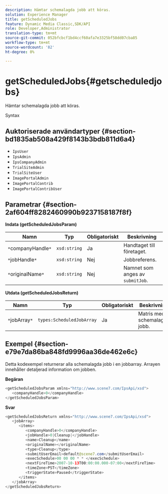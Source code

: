 ```yaml
---
description: Hämtar schemalagda jobb att köras.
solution: Experience Manager
title: getScheduledJobs
feature: Dynamic Media Classic,SDK/API
role: Developer,Administrator
translation-type: tm+mt
source-git-commit: 052bfcbcf1bd4ccf60afa7e3325bf58dd07cba85
workflow-type: tm+mt
source-wordcount: '82'
ht-degree: 0%

---
```



# getScheduledJobs{#getscheduledjobs}

Hämtar schemalagda jobb att köras.

Syntax

## Auktoriserade användartyper {#section-bd1835ab508a429f8143b3bdb811d6a4}

* `IpsUser`
* `IpsAdmin`
* `IpsCompanyAdmin`
* `TrialSiteAdmin`
* `TrialSiteUser`
* `ImagePortalAdmin`
* `ImagePortalContrib`
* `ImagePortalContribUser`

## Parametrar {#section-2af604ff8282460990b9237158187f8f}

**Indata (getScheduledJobsParam)**

| Namn | Typ | Obligatoriskt | Beskrivning |
|---|---|---|---|
| `*`companyHandle`*` | `xsd:string` | Ja | Handtaget till företaget. |
| `*`jobHandle`*` | `xsd:string` | Nej | Jobbreferens. |
| `*`originalName`*` | `xsd:string` | Nej | Namnet som anges av `submitJob`. |

**Utdata (getScheduledJobsReturn)**

| Namn | Typ | Obligatoriskt | Beskrivning |
|---|---|---|---|
| `*`jobArray`*` | `types:ScheduledJobArray` | Ja | Matris med schemalagda jobb. |

## Exempel {#section-e79e7da86ba848fd9996aa36de462e6c}

Detta kodexempel returnerar alla schemalagda jobb i en jobbarray. Arrayen innehåller detaljerad information om jobben.

**Begäran**

```java
<getScheduledJobsParam xmlns="http://www.scene7.com/IpsApi/xsd">
   <companyHandle>0</companyHandle>
</getScheduledJobsParam>
```

**Svar**

```java
<getScheduledJobsReturn xmlns="http://www.scene7.com/IpsApi/xsd">
   <jobArray>
      <items>
         <companyHandle>0</companyHandle>
         <jobHandle>0|Cleanup|</jobHandle>
         <name>Cleanup</name>
         <originalName></originalName>
         <type>Cleanup</type>
         <submitUserEmail>default@scene7.com</submitUserEmail>
         <execSchedule>00 00 00 * * </execSchedule>
         <nextFireTime>2007-10-13T00:00:00.000-07:00</nextFireTime>
         <timeZone>PST</timeZone>
         <triggerState>Paused</triggerState>
      </items>
   </jobArray>
</getScheduledJobsReturn>
```


